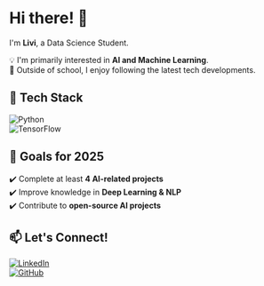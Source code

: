 # Hi there! 👋  
I'm **Livi**, a Data Science Student.  

💡 I'm primarily interested in **AI and Machine Learning**.  
🚀 Outside of school, I enjoy following the latest tech developments.  

## 🔧 Tech Stack  
![Python](https://img.shields.io/badge/Python-3776AB?style=for-the-badge&logo=python&logoColor=white)  
![TensorFlow](https://img.shields.io/badge/TensorFlow-FF6F00?style=for-the-badge&logo=tensorflow&logoColor=white)  
  

## 🎯 Goals for 2025  
✔️ Complete at least **4 AI-related projects**  
✔️ Improve knowledge in **Deep Learning & NLP**  
✔️ Contribute to **open-source AI projects**  

## 📫 Let's Connect!  
[![LinkedIn](https://img.shields.io/badge/LinkedIn-Connect-blue?style=flat&logo=linkedin)](https://www.linkedin.com/in/alivianaylawibisono/)  
[![GitHub](https://img.shields.io/badge/GitHub-Profile-black?style=flat&logo=github)](https://github.com/alivianay)  
